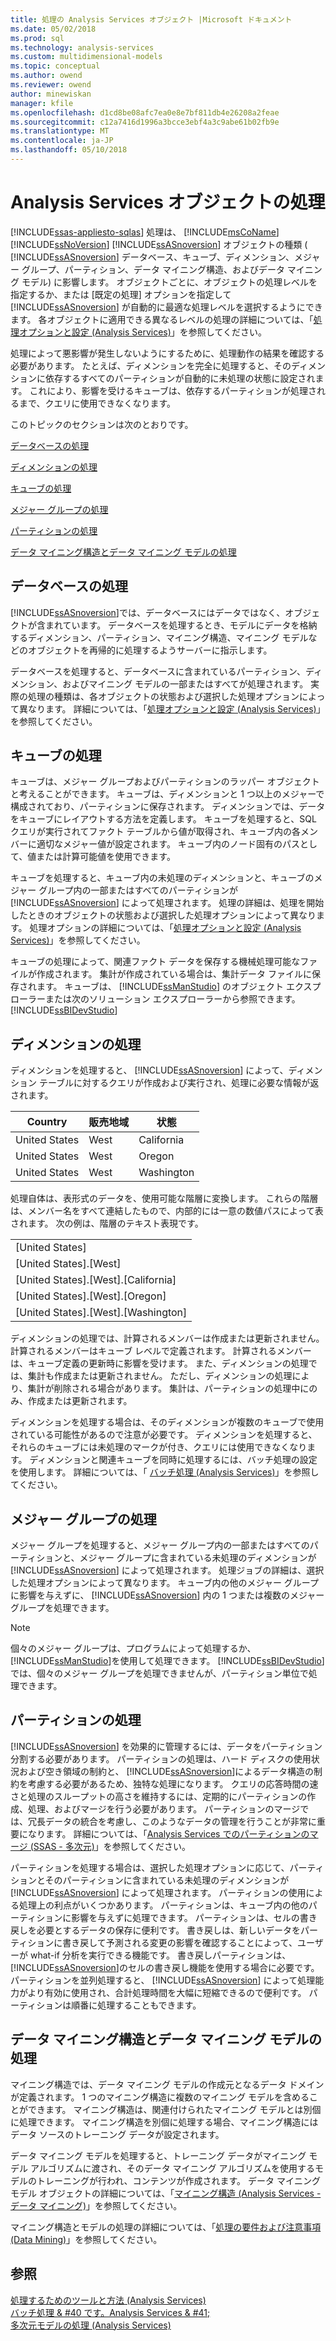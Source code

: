 ```yaml
---
title: 処理の Analysis Services オブジェクト |Microsoft ドキュメント
ms.date: 05/02/2018
ms.prod: sql
ms.technology: analysis-services
ms.custom: multidimensional-models
ms.topic: conceptual
ms.author: owend
ms.reviewer: owend
author: minewiskan
manager: kfile
ms.openlocfilehash: d1cd8be08afc7ea0e8e7bf811db4e26208a2feae
ms.sourcegitcommit: c12a7416d1996a3bcce3ebf4a3c9abe61b02fb9e
ms.translationtype: MT
ms.contentlocale: ja-JP
ms.lasthandoff: 05/10/2018
---
```

# <a name="processing-analysis-services-objects"></a>Analysis Services オブジェクトの処理
[!INCLUDE[ssas-appliesto-sqlas](../../includes/ssas-appliesto-sqlas.md)]
  処理は、 [!INCLUDE[msCoName](../../includes/msconame-md.md)] [!INCLUDE[ssNoVersion](../../includes/ssnoversion-md.md)] [!INCLUDE[ssASnoversion](../../includes/ssasnoversion-md.md)] オブジェクトの種類 ( [!INCLUDE[ssASnoversion](../../includes/ssasnoversion-md.md)] データベース、キューブ、ディメンション、メジャー グループ、パーティション、データ マイニング構造、およびデータ マイニング モデル) に影響します。 オブジェクトごとに、オブジェクトの処理レベルを指定するか、または [既定の処理] オプションを指定して [!INCLUDE[ssASnoversion](../../includes/ssasnoversion-md.md)] が自動的に最適な処理レベルを選択するようにできます。 各オブジェクトに適用できる異なるレベルの処理の詳細については、「[処理オプションと設定 &#40;Analysis Services&#41;](../../analysis-services/multidimensional-models/processing-options-and-settings-analysis-services.md)」を参照してください。  
  
 処理によって悪影響が発生しないようにするために、処理動作の結果を確認する必要があります。 たとえば、ディメンションを完全に処理すると、そのディメンションに依存するすべてのパーティションが自動的に未処理の状態に設定されます。 これにより、影響を受けるキューブは、依存するパーティションが処理されるまで、クエリに使用できなくなります。  
  
 このトピックのセクションは次のとおりです。  
  
 [データベースの処理](#bkmk_procdb)  
  
 [ディメンションの処理](#bkmk_procdim)  
  
 [キューブの処理](#bkmk_proccube)  
  
 [メジャー グループの処理](#bkmk_procmeasure)  
  
 [パーティションの処理](#bkmk_procpartition)  
  
 [データ マイニング構造とデータ マイニング モデルの処理](#bkmk_procdm)  
  
##  <a name="bkmk_procdb"></a> データベースの処理  
 [!INCLUDE[ssASnoversion](../../includes/ssasnoversion-md.md)]では、データベースにはデータではなく、オブジェクトが含まれています。 データベースを処理するとき、モデルにデータを格納するディメンション、パーティション、マイニング構造、マイニング モデルなどのオブジェクトを再帰的に処理するようサーバーに指示します。  
  
 データベースを処理すると、データベースに含まれているパーティション、ディメンション、およびマイニング モデルの一部またはすべてが処理されます。 実際の処理の種類は、各オブジェクトの状態および選択した処理オプションによって異なります。 詳細については、「[処理オプションと設定 &#40;Analysis Services&#41;](../../analysis-services/multidimensional-models/processing-options-and-settings-analysis-services.md)」を参照してください。  
  
##  <a name="bkmk_proccube"></a> キューブの処理  
 キューブは、メジャー グループおよびパーティションのラッパー オブジェクトと考えることができます。 キューブは、ディメンションと 1 つ以上のメジャーで構成されており、パーティションに保存されます。 ディメンションでは、データをキューブにレイアウトする方法を定義します。 キューブを処理すると、SQL クエリが実行されてファクト テーブルから値が取得され、キューブ内の各メンバーに適切なメジャー値が設定されます。 キューブ内のノード固有のパスとして、値または計算可能値を使用できます。  
  
 キューブを処理すると、キューブ内の未処理のディメンションと、キューブのメジャー グループ内の一部またはすべてのパーティションが [!INCLUDE[ssASnoversion](../../includes/ssasnoversion-md.md)] によって処理されます。 処理の詳細は、処理を開始したときのオブジェクトの状態および選択した処理オプションによって異なります。 処理オプションの詳細については、「[処理オプションと設定 &#40;Analysis Services&#41;](../../analysis-services/multidimensional-models/processing-options-and-settings-analysis-services.md)」を参照してください。  
  
 キューブの処理によって、関連ファクト データを保存する機械処理可能なファイルが作成されます。 集計が作成されている場合は、集計データ ファイルに保存されます。 キューブは、 [!INCLUDE[ssManStudio](../../includes/ssmanstudio-md.md)] のオブジェクト エクスプローラーまたは次のソリューション エクスプローラーから参照できます。 [!INCLUDE[ssBIDevStudio](../../includes/ssbidevstudio-md.md)]  
  
##  <a name="bkmk_procdim"></a> ディメンションの処理  
 ディメンションを処理すると、 [!INCLUDE[ssASnoversion](../../includes/ssasnoversion-md.md)] によって、ディメンション テーブルに対するクエリが作成および実行され、処理に必要な情報が返されます。  
  
|Country|販売地域|状態|  
|-------------|------------------|-----------|  
|United States|West|California|  
|United States|West|Oregon|  
|United States|West|Washington|  
  
 処理自体は、表形式のデータを、使用可能な階層に変換します。 これらの階層は、メンバー名をすべて連結したもので、内部的には一意の数値パスによって表されます。 次の例は、階層のテキスト表現です。  
  
||  
|-|  
|[United States]|  
|[United States].[West]|  
|[United States].[West].[California]|  
|[United States].[West].[Oregon]|  
|[United States].[West].[Washington]|  
  
 ディメンションの処理では、計算されるメンバーは作成または更新されません。計算されるメンバーはキューブ レベルで定義されます。 計算されるメンバーは、キューブ定義の更新時に影響を受けます。 また、ディメンションの処理では、集計も作成または更新されません。 ただし、ディメンションの処理により、集計が削除される場合があります。 集計は、パーティションの処理中にのみ、作成または更新されます。  
  
 ディメンションを処理する場合は、そのディメンションが複数のキューブで使用されている可能性があるので注意が必要です。 ディメンションを処理すると、それらのキューブには未処理のマークが付き、クエリには使用できなくなります。 ディメンションと関連キューブを同時に処理するには、バッチ処理の設定を使用します。 詳細については、「 [バッチ処理 &#40;Analysis Services&#41;](../../analysis-services/multidimensional-models/batch-processing-analysis-services.md)」を参照してください。  
  
##  <a name="bkmk_procmeasure"></a> メジャー グループの処理  
 メジャー グループを処理すると、メジャー グループ内の一部またはすべてのパーティションと、メジャー グループに含まれている未処理のディメンションが [!INCLUDE[ssASnoversion](../../includes/ssasnoversion-md.md)] によって処理されます。 処理ジョブの詳細は、選択した処理オプションによって異なります。 キューブ内の他のメジャー グループに影響を与えずに、 [!INCLUDE[ssASnoversion](../../includes/ssasnoversion-md.md)] 内の 1 つまたは複数のメジャー グループを処理できます。  
  
> [!NOTE]  
>  個々のメジャー グループは、プログラムによって処理するか、 [!INCLUDE[ssManStudio](../../includes/ssmanstudio-md.md)]を使用して処理できます。 [!INCLUDE[ssBIDevStudio](../../includes/ssbidevstudio-md.md)]では、個々のメジャー グループを処理できませんが、パーティション単位で処理できます。  
  
##  <a name="bkmk_procpartition"></a> パーティションの処理  
 [!INCLUDE[ssASnoversion](../../includes/ssasnoversion-md.md)] を効果的に管理するには、データをパーティション分割する必要があります。 パーティションの処理は、ハード ディスクの使用状況および空き領域の制約と、 [!INCLUDE[ssASnoversion](../../includes/ssasnoversion-md.md)]によるデータ構造の制約を考慮する必要があるため、独特な処理になります。 クエリの応答時間の速さと処理のスループットの高さを維持するには、定期的にパーティションの作成、処理、およびマージを行う必要があります。 パーティションのマージでは、冗長データの統合を考慮し、このようなデータの管理を行うことが非常に重要になります。 詳細については、「[Analysis Services でのパーティションのマージ &#40;SSAS - 多次元&#41;](../../analysis-services/multidimensional-models/merge-partitions-in-analysis-services-ssas-multidimensional.md)」を参照してください。  
  
 パーティションを処理する場合は、選択した処理オプションに応じて、パーティションとそのパーティションに含まれている未処理のディメンションが [!INCLUDE[ssASnoversion](../../includes/ssasnoversion-md.md)] によって処理されます。 パーティションの使用による処理上の利点がいくつかあります。 パーティションは、キューブ内の他のパーティションに影響を与えずに処理できます。 パーティションは、セルの書き戻しを必要とするデータの保存に便利です。 書き戻しは、新しいデータをパーティションに書き戻して予測される変更の影響を確認することによって、ユーザーが what-if 分析を実行できる機能です。 書き戻しパーティションは、 [!INCLUDE[ssASnoversion](../../includes/ssasnoversion-md.md)]のセルの書き戻し機能を使用する場合に必要です。 パーティションを並列処理すると、 [!INCLUDE[ssASnoversion](../../includes/ssasnoversion-md.md)] によって処理能力がより有効に使用され、合計処理時間を大幅に短縮できるので便利です。 パーティションは順番に処理することもできます。  
  
##  <a name="bkmk_procdm"></a> データ マイニング構造とデータ マイニング モデルの処理  
 マイニング構造では、データ マイニング モデルの作成元となるデータ ドメインが定義されます。 1 つのマイニング構造に複数のマイニング モデルを含めることができます。 マイニング構造は、関連付けられたマイニング モデルとは別個に処理できます。 マイニング構造を別個に処理する場合、マイニング構造にはデータ ソースのトレーニング データが設定されます。  
  
 データ マイニング モデルを処理すると、トレーニング データがマイニング モデル アルゴリズムに渡され、そのデータ マイニング アルゴリズムを使用するモデルのトレーニングが行われ、コンテンツが作成されます。 データ マイニング モデル オブジェクトの詳細については、「[マイニング構造 &#40;Analysis Services - データ マイニング&#41;](../../analysis-services/data-mining/mining-structures-analysis-services-data-mining.md)」を参照してください。  
  
 マイニング構造とモデルの処理の詳細については、「[処理の要件および注意事項 &#40;Data Mining&#41;](../../analysis-services/data-mining/processing-requirements-and-considerations-data-mining.md)」を参照してください。  
  
## <a name="see-also"></a>参照  
 [処理するためのツールと方法 &#40;Analysis Services&#41;](../../analysis-services/multidimensional-models/tools-and-approaches-for-processing-analysis-services.md)   
 [バッチ処理 & #40 です。Analysis Services & #41;](../../analysis-services/multidimensional-models/batch-processing-analysis-services.md)   
 [多次元モデルの処理 &#40;Analysis Services&#41;](../../analysis-services/multidimensional-models/processing-a-multidimensional-model-analysis-services.md)  
  
  
